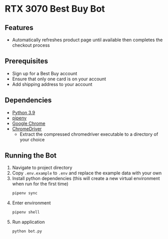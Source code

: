 # RTX 3070 Best Buy Bot

## Features
- Automatically refreshes product page until available then completes the checkout process

## Prerequisites
- Sign up for a Best Buy account
- Ensure that only one card is on your account
- Add shipping address to your account

## Dependencies
- [Python 3.9](https://www.python.org/downloads/release/python-390/)
- [pipenv](https://pypi.org/project/pipenv/)
- [Google Chrome](https://www.google.com/chrome/)
- [ChromeDriver](https://chromedriver.chromium.org/downloads)
	- Extract the compressed chromedriver executable to a directory of your choice

## Running the Bot
1. Navigate to project directory
2. Copy `.env.example` to `.env` and replace the example data with your own
3. Install python dependencies (this will create a new virtual environment when run for the first time)
	```sh
	pipenv sync
	```
4. Enter environment
	```sh
	pipenv shell
	```
5. Run application
	```sh
	python bot.py
	```
